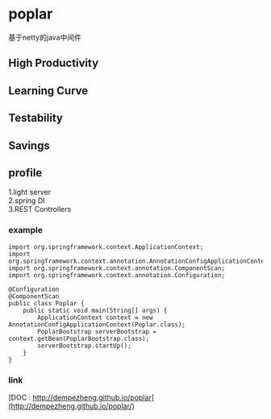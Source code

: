 poplar
===================================
  基于netty的java中间件<br/>

 High Productivity
 -------------
 Learning Curve
 -------------
 Testability
 -------------
 Savings
 -------------
  
profile
-----------------------------------

1.light server<br/>
2.spring DI<br/>
3.REST Controllers<br/>

### example
    import org.springframework.context.ApplicationContext;
    import org.springframework.context.annotation.AnnotationConfigApplicationContext;
    import org.springframework.context.annotation.ComponentScan;
    import org.springframework.context.annotation.Configuration;
    
    @Configuration
    @ComponentScan
    public class Poplar {
        public static void main(String[] args) {
            ApplicationContext context = new AnnotationConfigApplicationContext(Poplar.class);
            PoplarBootstrap serverBootstrap = context.getBean(PoplarBootstrap.class);
            serverBootstrap.startUp();
        }
    }
### link
[DOC : http://dempezheng.github.io/poplar](http://dempezheng.github.io/poplar/)<br />




